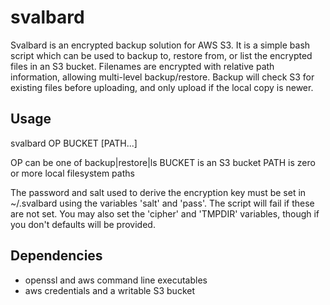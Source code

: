 # svalbard
Svalbard is an encrypted backup solution for AWS S3.  It is a simple bash script which can be used to backup to, restore from, or list the encrypted files in an S3 bucket.  Filenames are encrypted with relative path information, allowing multi-level backup/restore.  Backup will check S3 for existing files before uploading, and only upload if the local copy is newer.

## Usage
svalbard OP BUCKET [PATH...]

OP can be one of backup|restore|ls
BUCKET is an S3 bucket
PATH is zero or more local filesystem paths

The password and salt used to derive the encryption key must be set in ~/.svalbard using the variables 'salt' and 'pass'.  The script will fail if these are not set.  You may also set the 'cipher' and 'TMPDIR' variables, though if you don't defaults will be provided.

## Dependencies
- openssl and aws command line executables
- aws credentials and a writable S3 bucket
